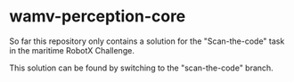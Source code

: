 
# wamv-perception-core

So far this repository only contains a solution for the "Scan-the-code" task in the maritime RobotX Challenge.

This solution can be found by switching to the "scan-the-code" branch.
